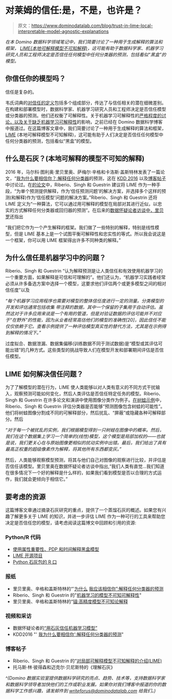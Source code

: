# 对莱姆的信任:是，不是，也许是？

> 原文：<https://www.dominodatalab.com/blog/trust-in-lime-local-interpretable-model-agnostic-explanations>

*在本 Domino 数据科学领域笔记中，我们简要讨论了一种用于生成解释的算法和框架， [LIME(本地可解释模型不可知解释)](https://github.com/marcotcr/lime)，这可能有助于数据科学家、机器学习研究人员和工程师决定是否信任任何模型中任何分类器的预测，包括看似“黑盒”的模型。*

## 你信任你的模型吗？

信任是复杂的。

韦氏词典的[对信任的定义](https://www.merriam-webster.com/dictionary/trust)包括多个组成部分，传达了与信任相关的潜在细微差别。在构建和部署模型时，数据科学家、机器学习研究人员和工程师决定是否信任模型或分类器的预测。他们还权衡了可解释性。关于机器学习可解释性的[严格程度的讨论，以及关于](/blog/make-machine-learning-interpretability-rigorous/)[缺乏机器学习可解释性](/blog/ingesting-kate-crawfords-trouble-with-bias/)的影响，之前已经在 Domino 数据科学博客中报道过。在这篇博客文章中，我们简要讨论了一种用于生成解释的算法和框架， [LIME](https://github.com/marcotcr/lime) (本地可解释模型不可知解释)，这可能有助于人们决定是否信任任何模型中任何分类器的预测，包括看似“黑盒”的模型。

## 什么是石灰？(本地可解释的模型不可知的解释)

2016 年，马尔科·图利奥·里贝里奥、萨梅尔·辛格和卡洛斯·盖斯特林发表了一篇论文，“[我为什么要相信你？:解释任何分类器](https://arxiv.org/pdf/1602.04938.pdf)的预测，这在 [KDD 2016](https://www.youtube.com/watch?v=KP7-JtFMLo4) 以及[博客帖子](https://homes.cs.washington.edu/~marcotcr/blog/lime/)中讨论过。在[的论文](https://arxiv.org/pdf/1602.04938.pdf)中，Riberio、Singh 和 Guestrin 建议将 LIME 作为一种手段，“为单个预测提供解释，作为‘信任预测问题’的解决方案，并选择多个这样的预测(和解释)作为‘信任模型’问题的解决方案。”Riberio、Singh 和 Guestrin 还将 LIME 定义为“一种算法，它可以通过用可解释的模型在局部对其进行近似，以忠实的方式解释任何分类器或回归器的预测”。在后来的[数据怀疑论者访谈中，里贝罗](https://dataskeptic.com/blog/transcripts/2016/trusting-machine-learning-models-with-lime)还指出

“我们把它作为一个产生解释的框架。我们做了一些特别的解释，特别是线性模型，但是 LIME 基本上是一个试图平衡可解释性和忠实性的等式。所以我会说这是一个框架，你可以用 LIME 框架得出许多不同种类的解释。”

## 为什么信任是机器学习中的问题？

Riberio、Singh 和 Guestrin “认为解释预测是让人类信任和有效使用机器学习的一个重要方面，如果解释是可信和可理解的”。他们还认为，“机器学习实践者经常必须从许多备选方案中选择一个模型，这要求他们评估两个或更多模型之间的相对信任度”以及

*“每个机器学习应用程序也需要对模型的整体信任度进行一定的测量。分类模型的开发和评估通常包括收集* *带注释的数据，其中一个保留的子集用于自动评估。虽然这对于许多应用来说是一个有用的管道，但是对验证数据的评估可能并不对应于“在野外”的性能，因为从业者经常高估他们的模型的准确性[20]，因此信任不能仅仅依赖于它。查看示例提供了一种评估模型真实性的替代方法，尤其是在示例得到解释的情况下。”*

过度拟合、数据泄漏、数据集偏移(训练数据不同于测试数据)是“模型或其评估可能出错”的几种方式。这些类型的挑战导致人们在模型开发和部署期间评估是否信任模型。

## LIME 如何解决信任问题？

为了了解模型的潜在行为，LIME 使人类能够以对人类有意义的不同方式干扰输入，观察预测可能如何变化，然后人类评估是否信任特定任务的模型。Riberio、Singh 和 Guestrin 在许多论文和演讲中使用图像分类作为例子。[在树蛙示例](https://www.oreilly.com/learning/introduction-to-local-interpretable-model-agnostic-explanations-lime)中，Riberio、Singh 和 Guestrin 评估分类器是否能够“预测图像包含树蛙的可能性”。他们将树蛙图像分割成不同的可解释部分，然后扰乱、“屏蔽”或隐藏各种可解释部分。然后

*“对于每一个被扰乱的实例，我们根据模型得到一只树蛙在图像中的概率。然后，我们在这个数据集上学习一个简单的(线性)模型，这个模型是局部加权的——也就是说，我们更关心在与原始图像更相似的扰动实例中出错。最后，我们给出了具有最高正权重的超级像素作为解释，将其他所有东西都变灰。”*

然后，人类能够观察模型预测，将其与他们自己对图像的观察进行比较，并评估是否信任该模型。里贝里奥在数据怀疑论者访谈中指出,“我们人类有直觉...我们知道在很多情况下一个好的解释是什么样的，如果我们看到模型是否以合理的方式运作，我们就会更倾向于相信它。”

## 要考虑的资源

这篇博客文章通过摘录石灰研究的重点，提供了一个蒸馏石灰的概述。如果您有兴趣了解更多关于 LIME 的知识，并进一步评估 LIME 作为一种可行的工具来帮助您决定是否信任您的模型，请考虑阅读这篇博文中回顾和引用的资源:

### Python/R 代码

*   [使用属性重要性、PDP 和时间解释黑盒模型](/blog/explaining-black-box-models-using-attribute-importance-pdps-and-lime)
*   [LIME 开源项目](https://github.com/marcotcr/lime)
*   [Python 石灰包的 R 口](https://github.com/thomasp85/lime)

### 报纸

*   里贝里奥、辛格和盖斯特林的“'[为什么](https://arxiv.org/pdf/1602.04938.pdf) [我应该相信你”:解释任何分类器的预测](https://arxiv.org/pdf/1602.04938.pdf)
*   Riberio、Singh 和 Guestrin 的"[机器学习的模型不可知可解释性](http://sameersingh.org/files/papers/lime-whi16.pdf)"
*   里贝里奥、辛格和盖斯特林的“[锚:高精度模型不可知论解释](https://homes.cs.washington.edu/~marcotcr/aaai18.pdf)

### 视频和采访

*   数据怀疑论者的[“用石灰信任机器学习模型”](https://dataskeptic.com/blog/transcripts/2016/trusting-machine-learning-models-with-lime)
*   KDD2016 "' [我为什么要相信你':解释任何分类器的预测](https://www.youtube.com/watch?v=KP7-JtFMLo4)"

### 博客帖子

*   Riberio、Singh 和 Guestrin 的“[对局部可解释模型不可知解释的介绍(LIME)](https://www.oreilly.com/learning/introduction-to-local-interpretable-model-agnostic-explanations-lime)
*   托马斯·林·彼得森和迈克尔·贝尼斯特的《理解石灰》

*^(Domino 数据实验室提供数据科学研究的亮点、趋势、技术等，支持数据科学家和数据科学领导者加快他们的工作或职业发展。如果你对我们博客中报道的你的数据科学工作感兴趣，请发邮件到 writeforus@dominodatalab.com 给我们。)*